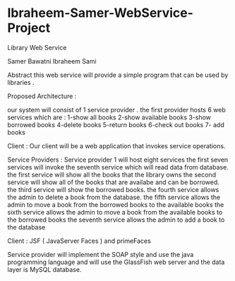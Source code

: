# Ibraheem-Samer-WebService-Project

Library Web Service

Samer Bawatni 
Ibraheem Sami





Abstract 
this web service will provide a simple program that can be used by libraries .



Proposed Architecture :

our system will consist of 1 service provider . 
the first provider hosts 6 web services which are :
1-show all books
2-show available books
3-show borrowed books 
4-delete books
5-return books
6-check out books 
7- add books 


Client :
Our client will be a web  application  that invokes service operations.


Service Providers :
Service provider 1 will host eight services
the first seven services will invoke the seventh service which will read data from database.
the first service will show all the books that the  library owns 
the second service will show all of the books that are availabe and can be borrowed.
the third service will show the borrowed books.
the fourth service allows the admin to delete a book from the database.
the fifth service allows the admin to move a book from the borrowed books to the available books 
the sixth service allows the admin to move a book from the available books to the borrowed books 
the seventh service allows the admin to add a book to the database 


Client : JSF ( JavaServer Faces )   and primeFaces

Service provider will implement the  SOAP style and use the java programming language and will use the GlassFish web server 
and the data layer is MySQL database.
	
	
	






